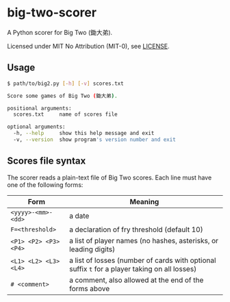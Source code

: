 # big-two-scorer

A Python scorer for Big Two (鋤大弟).

Licensed under MIT No Attribution (MIT-0), see [LICENSE].


## Usage

```bash
$ path/to/big2.py [-h] [-v] scores.txt

Score some games of Big Two (鋤大弟).

positional arguments:
  scores.txt     name of scores file

optional arguments:
  -h, --help     show this help message and exit
  -v, --version  show program's version number and exit
```


## Scores file syntax

The scorer reads a plain-text file of Big Two scores.
Each line must have one of the following forms:

| Form | Meaning |
| - | - |
| `<yyyy>-<mm>-<dd>` | a date |
| `F=<threshold>` | a declaration of fry threshold (default 10) |
| `<P1> <P2> <P3> <P4>` | a list of player names (no hashes, asterisks, or leading digits) |
| `<L1> <L2> <L3> <L4>` | a list of losses (number of cards with optional suffix `t` for a player taking on all losses) |
| `# <comment>` | a comment, also allowed at the end of the forms above |


[LICENSE]: LICENSE
